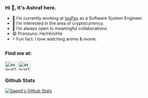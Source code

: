 ### Hi 👋, It's Ashraf here.

- 🔭 I’m currently working at [IouPay](https://ioupay.com/) as a Software System Engineer.
- 🌱 I’m interested in the area of cryptocurrency.
- 👯 I’m always open to meaningful collaborations.
- 😄 Pronouns: He/Him/His
- ⚡ Fun fact: I love watching anime & movie.

### Find me at:
<a href="https://www.linkedin.com/in/ashraf789/" target="blank"><img align="center" src="https://raw.githubusercontent.com/rahuldkjain/github-profile-readme-generator/master/src/images/icons/Social/linked-in-alt.svg" alt="ashraf789" height="30" width="40" /></a>
<a href="https://stackoverflow.com/users/7389874/ashraf789" target="blank"><img align="center" src="https://upload.wikimedia.org/wikipedia/commons/thumb/e/ef/Stack_Overflow_icon.svg/768px-Stack_Overflow_icon.svg.png" alt="ashraf789" height="30" width="40" /></a>

### Github Stats

[![Saeed's Github Stats](https://github-readme-stats.vercel.app/api?username=ashraf789&count_private=true&theme=default&show_icons=true)](https://github.com/ashraf789)
